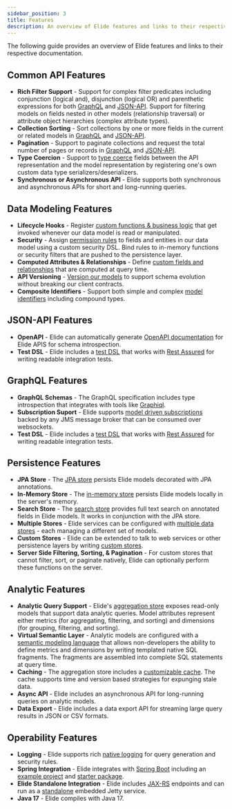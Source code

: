 ```yaml
---
sidebar_position: 3
title: Features
description: An overview of Elide features and links to their respective documentations.
---
```


The following guide provides an overview of Elide features and links to their respective documentation.

<!--truncate-->

Common API Features
-------------------

- **Rich Filter Support** - Support for complex filter predicates including conjunction (logical and), disjunction
  (logical OR) and parenthetic expressions for both [GraphQL](graphql#filtering) and [JSON-API](jsonapi#filtering).
  Support for filtering models on fields nested in other models (relationship traversal) or attribute object
  hierarchies (complex attribute types).
- **Collection Sorting** - Sort collections by one or more fields in the current or related models in
  [GraphQL](graphql#sorting) and [JSON-API](jsonapi#sorting).
- **Pagination** - Support to paginate collections and request the total number of pages or records in
  [GraphQL](graphql#pagination) and [JSON-API](jsonapi#pagination).
- **Type Coercion** - Support to [type coerce](clientapis#type-coercion) fields between the API representation and
  the model representation by registering one's own custom data type serializers/deserializers.
- **Synchronous or Asynchronous API** - Elide supports both synchronous and asynchronous APIs for short and long-running
  queries.

Data Modeling Features
----------------------

- **Lifecycle Hooks** - Register [custom functions & business logic](data-model#lifecycle-hooks) that get invoked
  whenever our data model is read or manipulated.
- **Security** - Assign [permission rules](security) to fields and entities in our data model using a custom security
  DSL.  Bind rules to in-memory functions or security filters that are pushed to the persistence layer.
- **Computed Attributes & Relationships** - Define [custom fields and relationships](data-model#computed-attributes)
  that are computed at query time.
- **API Versioning** - [Version our models](data-model#api-versions) to support schema evolution without breaking our
  client contracts.
- **Composite Identifiers** - Support both simple and complex [model identifiers](data-model#model-identifiers)
  including compound types.

JSON-API Features
-----------------

- **OpenAPI** - Elide can automatically generate [OpenAPI documentation](openapi) for Elide APIS for schema
  introspection.
- **Test DSL** - Elide includes a [test DSL](test) that works with [Rest Assured](https://rest-assured.io/) for writing
  readable integration tests.

GraphQL Features
----------------

- **GraphQL Schemas** - The GraphQL specification includes type introspection that integrates with tools like [Graphiql](https://github.com/graphql/graphiql).
- **Subscription Suport** - Elide supports [model driven subscriptions](subscriptions) backed by any JMS message broker
  that can be consumed over websockets.
- **Test DSL** - Elide includes a [test DSL](test) that works with [Rest Assured](https://rest-assured.io/) for
  writing readable integration tests.

Persistence Features
--------------------

- **JPA Store** - The [JPA store](datastores#jpa-store) persists Elide models decorated with JPA annotations.
- **In-Memory Store** - The [in-memory store](datastores#in-memory-store) persists Elide models locally in the server's
  memory.
- **Search Store** - The [search store](datastores#search-store) provides full text search on annotated fields in Elide
  models.  It works in conjunction with the JPA store.
- **Multiple Stores** - Elide services can be configured with [multiple data stores](datastores#multiple-stores) - each
  managing a different set of models.
- **Custom Stores** - Elide can be extended to talk to web services or other persistence layers by writing
  [custom stores](datastores#custom-stores).
- **Server Side Filtering, Sorting, & Pagination** - For custom stores that cannot filter, sort, or paginate natively,
  Elide can optionally perform these functions on the server.

Analytic Features
-----------------

- **Analytic Query Support** - Elide's [aggregation store](analytics) exposes read-only models that support data
  analytic queries.  Model attributes represent either metrics (for aggregating, filtering, and sorting) and
  dimensions (for grouping, filtering, and sorting).
- **Virtual Semantic Layer** - Analytic models are configured with a
  [semantic modeling language](analytics.html#model-configuration) that allows non-developers the ability to define
  metrics and dimensions by writing templated native SQL fragments. The fragments are assembled into complete SQL
  statements at query time.
- **Caching** - The aggregation store includes a [customizable cache](performance#aggregationdatastore-cache). The
  cache supports time and version based strategies for expunging stale data.
- **Async API** - Elide includes an asynchronous API for long-running queries on analytic models.
- **Data Export** - Elide includes a data export API for streaming large query results in JSON or CSV formats.

Operability Features
--------------------

- **Logging** - Elide supports rich [native logging](audit) for query generation and security rules.
- **Spring Integration** - Elide integrates with [Spring Boot](https://spring.io/projects/spring-boot) including an 
  [example project](https://github.com/paion-data/elide-spring-boot-example) and
  [starter package](https://github.com/paion-data/elide/tree/master/elide-spring).
- **Elide Standalone Integration** - Elide includes
  [JAX-RS](https://download.oracle.com/otndocs/jcp/jaxrs-2_0-fr-eval-spec/index.html) endpoints and can run as a 
  [standalone](https://github.com/paion-data/elide-standalone-example) embedded Jetty service.
- **Java 17** - Elide compiles with Java 17.
